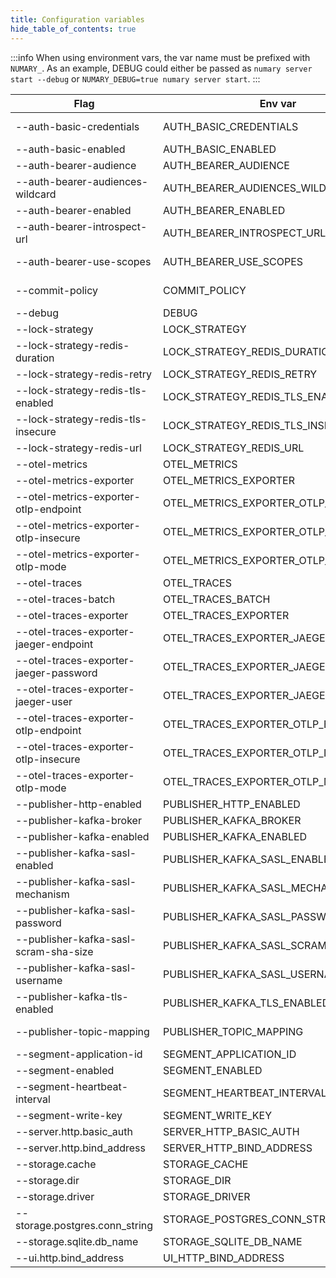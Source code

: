 ```yaml
---
title: Configuration variables
hide_table_of_contents: true
---
```


:::info
When using environment vars, the var name must be prefixed with `NUMARY_`.
As an example, DEBUG could either be passed as `numary server start --debug` or `NUMARY_DEBUG=true numary server start`.
:::


 |Flag                                   |Env var                              |Default value                    |Description                                                                |
 |-                                      |-                                    |-                                |-                                                                          |
 |--auth-basic-credentials               |AUTH_BASIC_CREDENTIALS               |[]                               |HTTP basic auth credentials (`<username>:<password>`)                        |
 |--auth-basic-enabled                   |AUTH_BASIC_ENABLED                   |false                            |Enable basic auth                                                          |
 |--auth-bearer-audience                 |AUTH_BEARER_AUDIENCE                 |[]                               |Allowed audiences                                                          |
 |--auth-bearer-audiences-wildcard       |AUTH_BEARER_AUDIENCES_WILDCARD       |false                            |Don't check audience                                                       |
 |--auth-bearer-enabled                  |AUTH_BEARER_ENABLED                  |false                            |Enable bearer auth                                                         |
 |--auth-bearer-introspect-url           |AUTH_BEARER_INTROSPECT_URL           |                                 |OAuth2 introspect URL                                                      |
 |--auth-bearer-use-scopes               |AUTH_BEARER_USE_SCOPES               |false                            |Use scopes as defined by rfc https://datatracker.ietf.org/doc/html/rfc8693 |
 |--commit-policy                        |COMMIT_POLICY                        |                                 |Transaction commit policy (default or allow-past-timestamps)               |
 |--debug                                |DEBUG                                |false                            |Debug mode                                                                 |
 |--lock-strategy                        |LOCK_STRATEGY                        |memory                           |Lock strategy (memory, none, redis)                                        |
 |--lock-strategy-redis-duration         |LOCK_STRATEGY_REDIS_DURATION         |1m0s                             |Lock duration                                                              |
 |--lock-strategy-redis-retry            |LOCK_STRATEGY_REDIS_RETRY            |1s                               |Retry lock period                                                          |
 |--lock-strategy-redis-tls-enabled      |LOCK_STRATEGY_REDIS_TLS_ENABLED      |false                            |Use tls on redis                                                           |
 |--lock-strategy-redis-tls-insecure     |LOCK_STRATEGY_REDIS_TLS_INSECURE     |false                            |Whether redis is trusted or not                                            |
 |--lock-strategy-redis-url              |LOCK_STRATEGY_REDIS_URL              |                                 |Redis url when using redis locking strategy                                |
 |--otel-metrics                         |OTEL_METRICS                         |false                            |Enable OpenTelemetry metrics support                                       |
 |--otel-metrics-exporter                |OTEL_METRICS_EXPORTER                |stdout                           |OpenTelemetry metrics exporter                                             |
 |--otel-metrics-exporter-otlp-endpoint  |OTEL_METRICS_EXPORTER_OTLP_ENDPOINT  |                                 |OpenTelemetry metrics grpc endpoint                                        |
 |--otel-metrics-exporter-otlp-insecure  |OTEL_METRICS_EXPORTER_OTLP_INSECURE  |false                            |OpenTelemetry metrics grpc insecure                                        |
 |--otel-metrics-exporter-otlp-mode      |OTEL_METRICS_EXPORTER_OTLP_MODE      |grpc                             |OpenTelemetry metrics OTLP exporter mode (grpc|http)                       |
 |--otel-traces                          |OTEL_TRACES                          |false                            |Enable OpenTelemetry traces support                                        |
 |--otel-traces-batch                    |OTEL_TRACES_BATCH                    |false                            |Use OpenTelemetry batching                                                 |
 |--otel-traces-exporter                 |OTEL_TRACES_EXPORTER                 |stdout                           |OpenTelemetry traces exporter                                              |
 |--otel-traces-exporter-jaeger-endpoint |OTEL_TRACES_EXPORTER_JAEGER_ENDPOINT |                                 |OpenTelemetry traces Jaeger exporter endpoint                              |
 |--otel-traces-exporter-jaeger-password |OTEL_TRACES_EXPORTER_JAEGER_PASSWORD |                                 |OpenTelemetry traces Jaeger exporter password                              |
 |--otel-traces-exporter-jaeger-user     |OTEL_TRACES_EXPORTER_JAEGER_USER     |                                 |OpenTelemetry traces Jaeger exporter user                                  |
 |--otel-traces-exporter-otlp-endpoint   |OTEL_TRACES_EXPORTER_OTLP_ENDPOINT   |                                 |OpenTelemetry traces grpc endpoint                                         |
 |--otel-traces-exporter-otlp-insecure   |OTEL_TRACES_EXPORTER_OTLP_INSECURE   |false                            |OpenTelemetry traces grpc insecure                                         |
 |--otel-traces-exporter-otlp-mode       |OTEL_TRACES_EXPORTER_OTLP_MODE       |grpc                             |OpenTelemetry traces OTLP exporter mode (grpc|http)                        |
 |--publisher-http-enabled               |PUBLISHER_HTTP_ENABLED               |false                            |Sent write event to http endpoint                                          |
 |--publisher-kafka-broker               |PUBLISHER_KAFKA_BROKER               |[]                               |Kafka address is kafka enabled                                             |
 |--publisher-kafka-enabled              |PUBLISHER_KAFKA_ENABLED              |false                            |Publish write events to kafka                                              |
 |--publisher-kafka-sasl-enabled         |PUBLISHER_KAFKA_SASL_ENABLED         |false                            |Enable SASL authentication on kafka publisher                              |
 |--publisher-kafka-sasl-mechanism       |PUBLISHER_KAFKA_SASL_MECHANISM       |                                 |SASL authentication mechanism                                              |
 |--publisher-kafka-sasl-password        |PUBLISHER_KAFKA_SASL_PASSWORD        |                                 |SASL password                                                              |
 |--publisher-kafka-sasl-scram-sha-size  |PUBLISHER_KAFKA_SASL_SCRAM_SHA_SIZE  |512                              |SASL SCRAM SHA size                                                        |
 |--publisher-kafka-sasl-username        |PUBLISHER_KAFKA_SASL_USERNAME        |                                 |SASL username                                                              |
 |--publisher-kafka-tls-enabled          |PUBLISHER_KAFKA_TLS_ENABLED          |false                            |Enable TLS to connect on kafka                                             |
 |--publisher-topic-mapping              |PUBLISHER_TOPIC_MAPPING              |[]                               |Define mapping between internal event types and topics                     |
 |--segment-application-id               |SEGMENT_APPLICATION_ID               |                                 |Segment application id                                                     |
 |--segment-enabled                      |SEGMENT_ENABLED                      |true                             |Is segment enabled                                                         |
 |--segment-heartbeat-interval           |SEGMENT_HEARTBEAT_INTERVAL           |24h0m0s                          |Segment heartbeat interval                                                 |
 |--segment-write-key                    |SEGMENT_WRITE_KEY                    |lAVEcNA5tKkhkQGp2CvTBSsbGqFsbCIF |Segment write key                                                          |
 |--server.http.basic_auth               |SERVER_HTTP_BASIC_AUTH               |                                 |Http basic auth                                                            |
 |--server.http.bind_address             |SERVER_HTTP_BIND_ADDRESS             |localhost:3068                   |API bind address                                                           |
 |--storage.cache                        |STORAGE_CACHE                        |true                             |Storage cache                                                              |
 |--storage.dir                          |STORAGE_DIR                          |/Users/clement/.numary/data      |Storage directory (for sqlite)                                             |
 |--storage.driver                       |STORAGE_DRIVER                       |sqlite                           |Storage driver                                                             |
 |--storage.postgres.conn_string         |STORAGE_POSTGRES_CONN_STRING         |postgresql://localhost/postgres  |Postgre connection string                                                  |
 |--storage.sqlite.db_name               |STORAGE_SQLITE_DB_NAME               |numary                           |SQLite database name                                                       |
 |--ui.http.bind_address                 |UI_HTTP_BIND_ADDRESS                 |localhost:3068                   |UI bind address                                                            |
